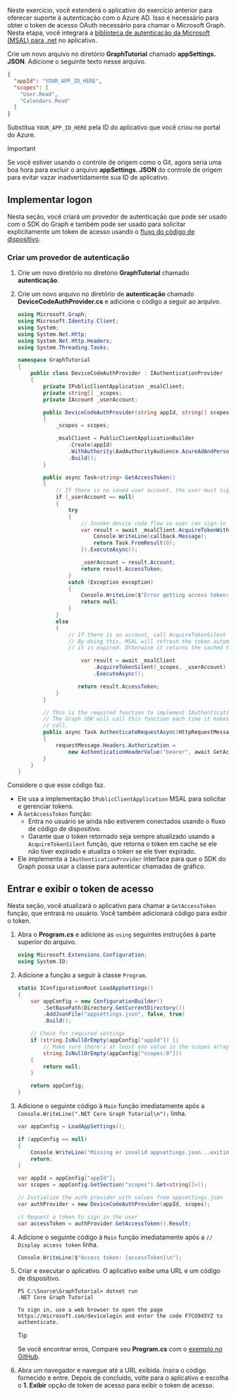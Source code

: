 <!-- markdownlint-disable MD002 MD041 -->

Neste exercício, você estenderá o aplicativo do exercício anterior para oferecer suporte à autenticação com o Azure AD. Isso é necessário para obter o token de acesso OAuth necessário para chamar o Microsoft Graph. Nesta etapa, você integrará a [biblioteca de autenticação da Microsoft (MSAL) para .net](https://github.com/AzureAD/microsoft-authentication-library-for-dotnet) no aplicativo.

Crie um novo arquivo no diretório **GraphTutorial** chamado **appSettings. JSON**. Adicione o seguinte texto nesse arquivo.

```json
{
  "appId": "YOUR_APP_ID_HERE",
  "scopes": [
    "User.Read",
    "Calendars.Read"
  ]
}
```

Substitua `YOUR_APP_ID_HERE` pela ID do aplicativo que você criou no portal do Azure.

> [!IMPORTANT]
> Se você estiver usando o controle de origem como o Git, agora seria uma boa hora para excluir o arquivo **appSettings. JSON** do controle de origem para evitar vazar inadvertidamente sua ID de aplicativo.

## <a name="implement-sign-in"></a>Implementar logon

Nesta seção, você criará um provedor de autenticação que pode ser usado com o SDK do Graph e também pode ser usado para solicitar explicitamente um token de acesso usando o [fluxo do código de dispositivo](https://docs.microsoft.com/azure/active-directory/develop/v2-oauth2-device-code).

### <a name="create-an-authentication-provider"></a>Criar um provedor de autenticação

1. Crie um novo diretório no diretório **GraphTutorial** chamado **autenticação**.
1. Crie um novo arquivo no diretório de **autenticação** chamado **DeviceCodeAuthProvider.cs** e adicione o código a seguir ao arquivo.

    ```csharp
    using Microsoft.Graph;
    using Microsoft.Identity.Client;
    using System;
    using System.Net.Http;
    using System.Net.Http.Headers;
    using System.Threading.Tasks;

    namespace GraphTutorial
    {
        public class DeviceCodeAuthProvider : IAuthenticationProvider
        {
            private IPublicClientApplication _msalClient;
            private string[] _scopes;
            private IAccount _userAccount;

            public DeviceCodeAuthProvider(string appId, string[] scopes)
            {
                _scopes = scopes;

                _msalClient = PublicClientApplicationBuilder
                    .Create(appId)
                    .WithAuthority(AadAuthorityAudience.AzureAdAndPersonalMicrosoftAccount, true)
                    .Build();
            }

            public async Task<string> GetAccessToken()
            {
                // If there is no saved user account, the user must sign-in
                if (_userAccount == null)
                {
                    try
                    {
                        // Invoke device code flow so user can sign-in with a browser
                        var result = await _msalClient.AcquireTokenWithDeviceCode(_scopes, callback => {
                            Console.WriteLine(callback.Message);
                            return Task.FromResult(0);
                        }).ExecuteAsync();

                        _userAccount = result.Account;
                        return result.AccessToken;
                    }
                    catch (Exception exception)
                    {
                        Console.WriteLine($"Error getting access token: {exception.Message}");
                        return null;
                    }
                }
                else
                {
                    // If there is an account, call AcquireTokenSilent
                    // By doing this, MSAL will refresh the token automatically if
                    // it is expired. Otherwise it returns the cached token.

                        var result = await _msalClient
                            .AcquireTokenSilent(_scopes, _userAccount)
                            .ExecuteAsync();

                       return result.AccessToken;
                }
            }

            // This is the required function to implement IAuthenticationProvider
            // The Graph SDK will call this function each time it makes a Graph
            // call.
            public async Task AuthenticateRequestAsync(HttpRequestMessage requestMessage)
            {
                requestMessage.Headers.Authorization =
                    new AuthenticationHeaderValue("bearer", await GetAccessToken());
            }
        }
    }
    ```

Considere o que esse código faz.

- Ele usa a implementação `IPublicClientApplication` MSAL para solicitar e gerenciar tokens.
- A `GetAccessToken` função:
  - Entra no usuário se ainda não estiverem conectados usando o fluxo de código de dispositivo.
  - Garante que o token retornado seja sempre atualizado usando a `AcquireTokenSilent` função, que retorna o token em cache se ele não tiver expirado e atualiza o token se ele tiver expirado.
- Ele implementa a `IAuthenticationProvider` interface para que o SDK do Graph possa usar a classe para autenticar chamadas de gráfico.

## <a name="sign-in-and-display-the-access-token"></a>Entrar e exibir o token de acesso

Nesta seção, você atualizará o aplicativo para chamar a `GetAccessToken` função, que entrará no usuário. Você também adicionará código para exibir o token.

1. Abra o **Program.cs** e adicione as `using` seguintes instruções à parte superior do arquivo.

    ```csharp
    using Microsoft.Extensions.Configuration;
    using System.IO;
    ```

1. Adicione a função a seguir à classe `Program`.

    ```csharp
    static IConfigurationRoot LoadAppSettings()
    {
        var appConfig = new ConfigurationBuilder()
            .SetBasePath(Directory.GetCurrentDirectory())
            .AddJsonFile("appsettings.json", false, true)
            .Build();

        // Check for required settings
        if (string.IsNullOrEmpty(appConfig["appId"]) ||
            // Make sure there's at least one value in the scopes array
            string.IsNullOrEmpty(appConfig["scopes:0"]))
        {
            return null;
        }

        return appConfig;
    }
    ```

1. Adicione o seguinte código à `Main` função imediatamente após a `Console.WriteLine(".NET Core Graph Tutorial\n");` linha.

    ```csharp
    var appConfig = LoadAppSettings();

    if (appConfig == null)
    {
        Console.WriteLine("Missing or invalid appsettings.json...exiting");
        return;
    }

    var appId = appConfig["appId"];
    var scopes = appConfig.GetSection("scopes").Get<string[]>();

    // Initialize the auth provider with values from appsettings.json
    var authProvider = new DeviceCodeAuthProvider(appId, scopes);

    // Request a token to sign in the user
    var accessToken = authProvider.GetAccessToken().Result;
    ```

1. Adicione o seguinte código à `Main` função imediatamente após a `// Display access token` linha.

    ```csharp
    Console.WriteLine($"Access token: {accessToken}\n");
    ```

1. Criar e executar o aplicativo. O aplicativo exibe uma URL e um código de dispositivo.

    ```Shell
    PS C:\Source\GraphTutorial> dotnet run
    .NET Core Graph Tutorial

    To sign in, use a web browser to open the page https://microsoft.com/devicelogin and enter the code F7CG945YZ to authenticate.
    ```

    > [!TIP]
    > Se você encontrar erros, Compare seu **Program.cs** com o [exemplo no GitHub](https://github.com/microsoftgraph/msgraph-training-dotnet-core/blob/master/demos/01-create-app/GraphTutorial/Program.cs).

1. Abra um navegador e navegue até a URL exibida. Insira o código fornecido e entre. Depois de concluído, volte para o aplicativo e escolha o **1. Exibir** opção de token de acesso para exibir o token de acesso.
